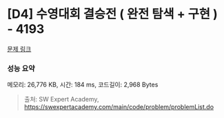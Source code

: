 # [D4] 수영대회 결승전 ( 완전 탐색 + 구현 ) - 4193 

[문제 링크](https://swexpertacademy.com/main/code/problem/problemDetail.do?contestProbId=AWKaG6_6AGQDFARV) 

### 성능 요약

메모리: 26,776 KB, 시간: 184 ms, 코드길이: 2,968 Bytes



> 출처: SW Expert Academy, https://swexpertacademy.com/main/code/problem/problemList.do